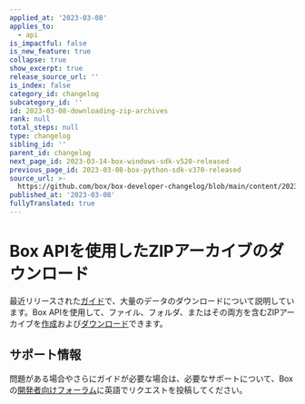 ```yaml
---
applied_at: '2023-03-08'
applies_to:
  - api
is_impactful: false
is_new_feature: true
collapse: true
show_excerpt: true
release_source_url: ''
is_index: false
category_id: changelog
subcategory_id: ''
id: 2023-03-08-downloading-zip-archives
rank: null
total_steps: null
type: changelog
sibling_id: ''
parent_id: changelog
next_page_id: 2023-03-14-box-windows-sdk-v520-released
previous_page_id: 2023-03-08-box-python-sdk-v370-released
source_url: >-
  https://github.com/box/box-developer-changelog/blob/main/content/2023/03-08-downloading-zip-archives.md
published_at: '2023-03-08'
fullyTranslated: true
---
```

# Box APIを使用したZIPアーカイブのダウンロード

最近リリースされた[ガイド][1]で、大量のデータのダウンロードについて説明しています。Box APIを使用して、ファイル、フォルダ、またはその両方を含むZIPアーカイブを[作成][2]および[ダウンロード][3]できます。

## サポート情報

問題がある場合やさらにガイドが必要な場合は、必要なサポートについて、Boxの[開発者向けフォーラム][4]に英語でリクエストを投稿してください。

[1]: g://downloads/zip-archive

[2]: e://post-zip-downloads

[3]: e://get-zip-downloads-id-content

[4]: https://support.box.com/hc/en-us/community/topics/360001932973-Platform-and-Developer-Forum
